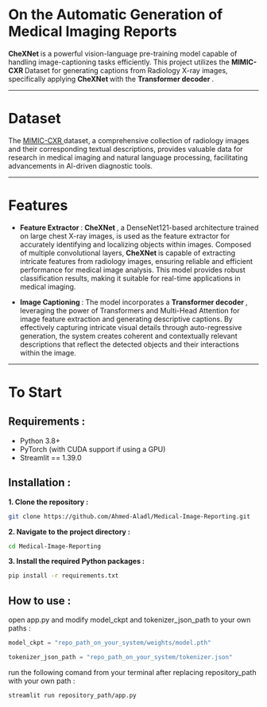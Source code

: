 # On the Automatic Generation of Medical Imaging Reports
<B> CheXNet </B> is a powerful vision-language pre-training model capable of handling image-captioning tasks efficiently. This project utilizes the <B> MIMIC-CXR </B> Dataset for generating captions from Radiology X-ray images, specifically applying <B> CheXNet </B> with the <B> Transformer decoder </B>.
<hr>

# Dataset
The <a href="https://physionet.org/content/mimic-cxr/2.0.0/" target="_blank"> MIMIC-CXR </a> dataset, a comprehensive collection of radiology images and their corresponding textual descriptions, provides valuable data for research in medical imaging and natural language processing, facilitating advancements in AI-driven diagnostic tools.
<hr>

# Features
<ul>
 <li> <B> Feature Extractor </B> : <B> CheXNet </B>, a DenseNet121-based architecture trained on large chest X-ray images, is used as the feature extractor for accurately identifying and localizing objects within images. Composed of multiple convolutional layers, <B> CheXNet </B> is capable of extracting intricate features from radiology images, ensuring reliable and efficient performance for medical image analysis. This model provides robust classification results, making it suitable for real-time applications in medical imaging. </li> </p>
  <li> <B> Image Captioning </B> : The model incorporates a <B> Transformer decoder </B>, leveraging the power of Transformers and Multi-Head Attention for image feature extraction and generating descriptive captions. By effectively capturing intricate visual details through auto-regressive generation, the system creates coherent and contextually relevant descriptions that reflect the detected objects and their interactions within the image. </li>
</ul>
<hr>

# To Start

## Requirements : 
<ul>
 <li> Python 3.8+ </li>
 <li> PyTorch (with CUDA support if using a GPU) </li>
 <li> Streamlit == 1.39.0 </li>
</ul> </p>

## Installation :
<B> 1. Clone the repository : </B>

````bash
git clone https://github.com/Ahmed-Aladl/Medical-Image-Reporting.git
````
<B> 2. Navigate to the project directory : </B>

````bash
cd Medical-Image-Reporting
````

<B> 3. Install the required Python packages : </B>

````bash
pip install -r requirements.txt
````

## How to use : 

open app.py and modify model_ckpt and tokenizer_json_path to your own paths :

````python
model_ckpt = "repo_path_on_your_system/weights/model.pth"
````

````python
tokenizer_json_path = "repo_path_on_your_system/tokenizer.json"
````
run the following comand from your terminal after replacing repository_path with your own path :
 
````bash
streamlit run repository_path/app.py
````


 
